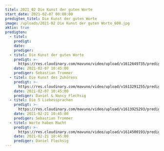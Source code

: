 ```yaml
---
titel: 2021_02 Die Kunst der guten Worte
start_date: 2021-02-07 00:00:00
predigten_titel: Die Kunst der guten Worte
image: /uploads/2021-02 Die Kunst der guten Worte_600.jpg
aktiv: true
predigten:
  - titel:
    predigt:
    date:
    prediger:
  - titel: Die Kunst der guten Worte
    predigt: >-
      https://res.cloudinary.com/mavuno/video/upload/v1612649735/predigten/Die%20Kunst%20der%20guten%20Worte/Mein_Film_Audio.mp4
    date: 2021-02-07 10:45:00
    prediger: Sebastian Trommer
  - titel: Die Kunst des Zuhörens
    predigt: >-
      https://res.cloudinary.com/mavuno/video/upload/v1613291255/predigten/Die%20Kunst%20der%20guten%20Worte/2021-02-14_GoDi_Mavuno_Berlin_-_Die_Kunst_der_guten_Worte_2.mp3
    date: 2021-02-07 10:45:00
    prediger: Daniel & Nancy Flechsig
  - titel: Die 5 Liebessprachen
    predigt: >-
      https://res.cloudinary.com/mavuno/video/upload/v1613925293/predigten/Die%20Kunst%20der%20guten%20Worte/Die_Kunst_der_guten_Worte_Teil_3_21.02.21.mp4
    date: 2021-02-21 10:45:00
    prediger: Sebastian Trommer
  - titel: Worte haben Macht
    predigt: >-
      https://res.cloudinary.com/mavuno/video/upload/v1614500193/predigten/Die%20Kunst%20der%20guten%20Worte/2021-02-28_GoDi_Mavuno_Berlin_-_Kunst_der_guten_Worte_4_-_Worte_haben_Macht_1.mp3
    date: 2021-02-21 10:45:00
    prediger: Daniel Flechsig
---
```


